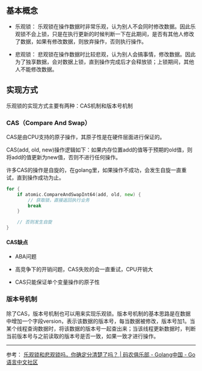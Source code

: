 ## 基本概念

- 乐观锁： 乐观锁在操作数据时非常乐观，认为别人不会同时修改数据。因此乐观锁不会上锁，只是在执行更新的时候判断一下在此期间，是否有其他人修改了数据，如果有修改数据，则放弃操作，否则执行操作。

- 悲观锁： 悲观锁在操作数据时比较悲观，认为别人会搞事情，修改数据。因此为了独享数据，会对数据上锁，直到操作完成后才会释放锁；上锁期间，其他人不能修改数据。

## 实现方式

乐观锁的实现方式主要有两种：CAS机制和版本号机制

### CAS（Compare And Swap）

CAS是由CPU支持的原子操作，其原子性是在硬件层面进行保证的。

CAS(add, old, new)操作逻辑如下：如果内存位置add的值等于预期的old值，则将add的值更新为new值，否则不进行任何操作。

许多CAS的操作是自旋的，在golang里，如果操作不成功，会发生自旋一直重试，直到操作成功为止。

```go
for {
    if atomic.CompareAndSwapInt64(add, old, new) {
        // 获取锁，直接返回执行业务
        break
    }

    // 否则发生自旋
}
```

#### CAS缺点

- ABA问题

- 高竞争下的开销问题，CAS失败的会一直重试，CPU开销大

- CAS只能保证单个变量操作的原子性

### 版本号机制

除了CAS，版本号机制也可以用来实现乐观锁。版本号机制的基本思路是在数据中增加一个字段version，表示该数据的版本号，每当数据被修改，版本号加1。当某个线程查询数据时，将该数据的版本号一起查出来；当该线程更新数据时，判断当前版本号与之前读取的版本号是否一致，如果一致才进行操作。

---

参考： [乐观锁和悲观锁吗，你确定分清楚了吗？ | 码农俱乐部 - Golang中国 - Go语言中文社区](https://mlog.club/article/29747)
